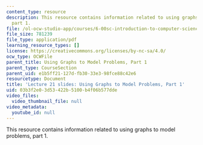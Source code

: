 ```yaml
---
content_type: resource
description: This resource contains information related to using graphs to model problems,
  part 1.
file: /ol-ocw-studio-app/courses/6-00sc-introduction-to-computer-science-and-programming-spring-2011/03b3f2e03d53422b5100b4f06b577dde_MIT6_00SCS11_lec21_slides.pdf
file_size: 781239
file_type: application/pdf
learning_resource_types: []
license: https://creativecommons.org/licenses/by-nc-sa/4.0/
ocw_type: OCWFile
parent_title: Using Graphs to Model Problems, Part 1
parent_type: CourseSection
parent_uid: e1b5ff21-127d-fb30-33e3-98fce88c42e6
resourcetype: Document
title: 'Lecture 21 slides: Using Graphs to Model Problems, Part 1'
uid: 03b3f2e0-3d53-422b-5100-b4f06b577dde
video_files:
  video_thumbnail_file: null
video_metadata:
  youtube_id: null
---
```

This resource contains information related to using graphs to model problems, part 1.